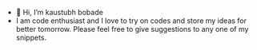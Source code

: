- 👋 Hi, I’m kaustubh bobade
- I am code enthusiast and I love to try on codes and store my ideas for better tomorrow. Please feel free to give suggestions to any one of my snippets.
<!---
kaustubhbobade/kaustubhbobade is a ✨ special ✨ repository because its `README.md` (this file) appears on your GitHub profile.
You can click the Preview link to take a look at your changes.
--->
